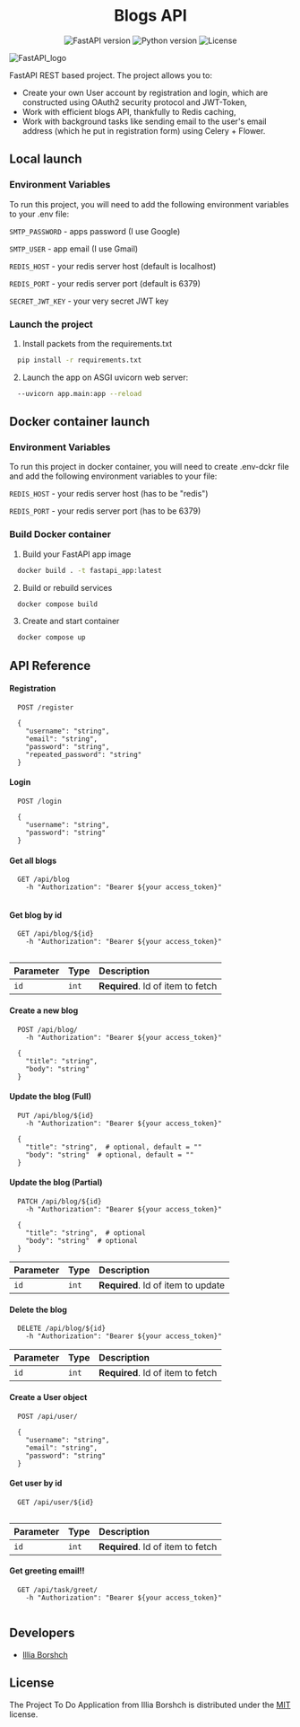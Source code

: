 
<h1 align="center">Blogs API</h1>


<p align="center">
   <img src="https://img.shields.io/badge/FastAPI%20v.-0.95.1-brightgreen" alt="FastAPI version">
   <img src="https://img.shields.io/badge/Python-3.11-green" alt="Python version">
   <img src="https://img.shields.io/badge/License-MIT-yellow" alt="License">
</p>


![FastAPI_logo](https://upload.wikimedia.org/wikiversity/en/8/8c/FastAPI_logo.png)


FastAPI REST based project. The project allows you to: 
- Create your own User account by registration and login, which are constructed using OAuth2 security protocol and JWT-Token, 
- Work with efficient blogs API, thankfully to Redis caching,
- Work with background tasks like sending email to the user's email address (which he put in registration form) using Celery + Flower.


## Local launch

### Environment Variables

To run this project, you will need to add the following environment variables
to your .env file:

`SMTP_PASSWORD` - apps password (I use Google)

`SMTP_USER` - app email (I use Gmail)

`REDIS_HOST` - your redis server host (default is localhost)

`REDIS_PORT` - your redis server port (default is 6379)

`SECRET_JWT_KEY` - your very secret JWT key



### Launch the project

1. Install packets from the requirements.txt

```bash
  pip install -r requirements.txt
```
2. Launch the app on ASGI uvicorn web server:
```bash
  --uvicorn app.main:app --reload
```
    
## Docker container launch

### Environment Variables

To run this project in docker container, you will need to create .env-dckr file
and add the following environment variables to your file:

`REDIS_HOST` - your redis server host (has to be "redis")

`REDIS_PORT` - your redis server port (has to be 6379)



### Build Docker container

1. Build your FastAPI app image

```bash
  docker build . -t fastapi_app:latest   
```
2. Build or rebuild services
```bash
  docker compose build
```
3. Create and start container
```bash
  docker compose up
```


## API Reference

#### Registration

```http
  POST /register

  {
    "username": "string",
    "email": "string",
    "password": "string",
    "repeated_password": "string"
  }
```
#### Login

```http
  POST /login

  {
    "username": "string",
    "password": "string"
  }
```

#### Get all blogs

```http
  GET /api/blog
    -h "Authorization": "Bearer ${your access_token}"
  
```


#### Get blog by id

```http
  GET /api/blog/${id}
    -h "Authorization": "Bearer ${your access_token}"
  
```

| Parameter | Type     | Description                       |
| :-------- | :------- | :-------------------------------- |
| `id`      | `int` | **Required**. Id of item to fetch |

#### Create a new blog

```http
  POST /api/blog/
    -h "Authorization": "Bearer ${your access_token}"

  {
    "title": "string",
    "body": "string"
  }
```

#### Update the blog (Full)

```http
  PUT /api/blog/${id}
    -h "Authorization": "Bearer ${your access_token}"

  {
    "title": "string",  # optional, default = ""
    "body": "string"  # optional, default = ""
  }
```

#### Update the blog (Partial)

```http
  PATCH /api/blog/${id}
    -h "Authorization": "Bearer ${your access_token}"

  {
    "title": "string",  # optional
    "body": "string"  # optional
  }
```

| Parameter | Type     | Description                       |
| :-------- | :------- | :-------------------------------- |
| `id`      | `int` | **Required**. Id of item to update |

#### Delete the blog

```http
  DELETE /api/blog/${id}
    -h "Authorization": "Bearer ${your access_token}"
```

| Parameter | Type     | Description                       |
| :-------- | :------- | :-------------------------------- |
| `id`      | `int` | **Required**. Id of item to fetch |

#### Create a User object

```http
  POST /api/user/

  {
    "username": "string",
    "email": "string",
    "password": "string"
  }
```

#### Get user by id

```http
  GET /api/user/${id}
  
```

| Parameter | Type     | Description                       |
| :-------- | :------- | :-------------------------------- |
| `id`      | `int` | **Required**. Id of item to fetch |

#### Get greeting email!!

```http
  GET /api/task/greet/
    -h "Authorization": "Bearer ${your access_token}"
  
```

## Developers

- [Illia Borshch](https://github.com/ilborsch)

## License

The Project To Do Application from Illia Borshch is distributed under the [MIT](https://choosealicense.com/licenses/mit/) license.
